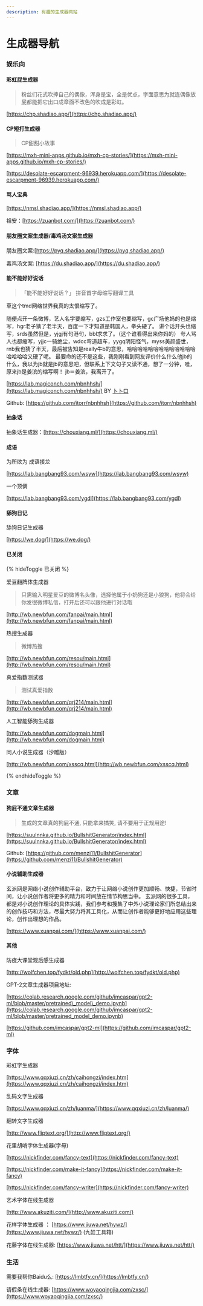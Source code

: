 ```yaml
---
description: 有趣的生成器网站
---
```


# 生成器导航

### 娱乐向

#### 彩虹屁生成器

> 粉丝们花式吹捧自己的偶像，浑身是宝，全是优点，字面意思为就连偶像放屁都能把它出口成章面不改色的吹成是彩虹。

[https://chp.shadiao.app/](https://chp.shadiao.app/)

#### CP短打生成器

> CP甜甜小故事

[https://mxh-mini-apps.github.io/mxh-cp-stories/](https://mxh-mini-apps.github.io/mxh-cp-stories/)

[https://desolate-escarpment-96939.herokuapp.com/](https://desolate-escarpment-96939.herokuapp.com/)

#### 骂人宝典

[https://nmsl.shadiao.app/](https://nmsl.shadiao.app/)

祖安：[https://zuanbot.com/](https://zuanbot.com/)

#### 朋友圈文案生成器/毒鸡汤文案生成器

朋友圈文案:[https://pyq.shadiao.app/](https://pyq.shadiao.app/)

毒鸡汤文案: [https://du.shadiao.app/](https://du.shadiao.app/)

#### 能不能好好说话

> 「能不能好好说话？」 拼音首字母缩写翻译工具

草这个tmd网络世界我真的太恨缩写了。

随便点开一条微博，艺人名字要缩写，gzs工作室也要缩写，gc广场他妈的也是缩写，hgr老子猜了老半天，百度一下才知道是韩国人，拳头硬了。 讲个话开头也缩写，srds虽然但是，yjgj有句港句，bbl求求了。（这个谁看得出来你妈的） 夸人骂人也都缩写，yjjc一骑绝尘，wdcc弯道超车，yygq阴阳怪气，myss美颜盛世，rnb我也猜了半天，最后被告知是really牛b的意思，哈哈哈哈哈哈哈哈哈哈哈哈哈哈哈哈哈又硬了呢。 最要命的还不是这些，我刚刚看到网友评价什么什么他jb的什么，我以为jb就是jb的意思吧，但联系上下文句子又读不通，想了一分钟，哇，原来jb是姜滨的缩写啊！ jb＝姜滨，我离开了。

[https://lab.magiconch.com/nbnhhsh/](https://lab.magiconch.com/nbnhhsh/) BY [卜卜口](https://weibo.com/reiove)

Github: [https://github.com/itorr/nbnhhsh](https://github.com/itorr/nbnhhsh)

#### 抽象话

抽象话生成器：[https://chouxiang.ml/](https://chouxiang.ml/)

#### 成语

为所欲为 成语接龙

[https://lab.bangbang93.com/wsyw](https://lab.bangbang93.com/wsyw)

一个顶俩

[https://lab.bangbang93.com/ygdl](https://lab.bangbang93.com/ygdl)

#### 舔狗日记

舔狗日记生成器

[https://we.dog/](https://we.dog/)

#### 已关闭

{% hideToggle 已关闭 %}

爱豆翻牌体生成器

> 只需输入明星爱豆的微博名头像，选择他属于小奶狗还是小狼狗，他将会给你发很微博私信，打开后还可以跟他进行对话哦

[http://wb.newbfun.com/fanpai/main.html](http://wb.newbfun.com/fanpai/main.html)

热搜生成器

> 微博热搜

[http://wb.newbfun.com/resou/main.html](http://wb.newbfun.com/resou/main.html)

真爱指数测试器

> 测试真爱指数

[http://wb.newbfun.com/qrj214/main.html](http://wb.newbfun.com/qrj214/main.html)

人工智能舔狗生成器

[http://wb.newbfun.com/dogmain.html](http://wb.newbfun.com/dogmain.html)

同人小说生成器（沙雕版）

[http://wb.newbfun.com/xsscq.html](http://wb.newbfun.com/xsscq.html)

{% endhideToggle %}

### 文章

#### 狗屁不通文章生成器

> 生成的文章真的狗屁不通, 只能拿来搞笑, 请不要用于正规用途!

[https://suulnnka.github.io/BullshitGenerator/index.html](https://suulnnka.github.io/BullshitGenerator/index.html)

Github: [https://github.com/menzi11/BullshitGenerator](https://github.com/menzi11/BullshitGenerator)

#### 小说辅助生成器

玄派网是网络小说创作辅助平台，致力于让网络小说创作更加顺畅、快捷，节省时间，让小说创作者将更多的精力和时间放在情节构思当中。 玄派网的很多工具，都是对小说创作理论的具体实践，我们参考和搜集了中外小说理论家们所总结出来的创作技巧和方法，尽最大努力将其工具化，从而让创作者能够更好地应用这些理论，创作出理想的作品。

[https://www.xuanpai.com/](https://www.xuanpai.com/)

#### 其他

防疫大课堂观后感生成器

[http://wolfchen.top/fydkt/old.php](http://wolfchen.top/fydkt/old.php)

GPT-2文章生成器项目地址:

[https://colab.research.google.com/github/imcaspar/gpt2-ml/blob/master/pretrained\_model\_demo.ipynb](https://colab.research.google.com/github/imcaspar/gpt2-ml/blob/master/pretrained_model_demo.ipynb)

[https://github.com/imcaspar/gpt2-ml](https://github.com/imcaspar/gpt2-ml)

### 字体

彩虹字生成器

[https://www.qqxiuzi.cn/zh/caihongzi/index.htm](https://www.qqxiuzi.cn/zh/caihongzi/index.htm)

乱码文字生成器

[https://www.qqxiuzi.cn/zh/luanma/](https://www.qqxiuzi.cn/zh/luanma/)

翻转文字生成器

[http://www.fliptext.org/](http://www.fliptext.org/)

花里胡哨字体生成器\(字母\)

[https://nickfinder.com/fancy-text](https://nickfinder.com/fancy-text)

[https://nickfinder.com/make-it-fancy](https://nickfinder.com/make-it-fancy)

[https://nickfinder.com/fancy-writer](https://nickfinder.com/fancy-writer)

艺术字体在线生成器

[http://www.akuziti.com/](http://www.akuziti.com/)

花样字体生成器 ： [https://www.jiuwa.net/hywz/](https://www.jiuwa.net/hywz/) \(九娃工具箱\)

花藤字体在线生成器: [https://www.jiuwa.net/htt/](https://www.jiuwa.net/htt/)

### 生活

需要我帮你Baidu么: [https://lmbtfy.cn/](https://lmbtfy.cn/)

请假条在线生成器: [https://www.woyaoqingjia.com/zxsc/](https://www.woyaoqingjia.com/zxsc/)

